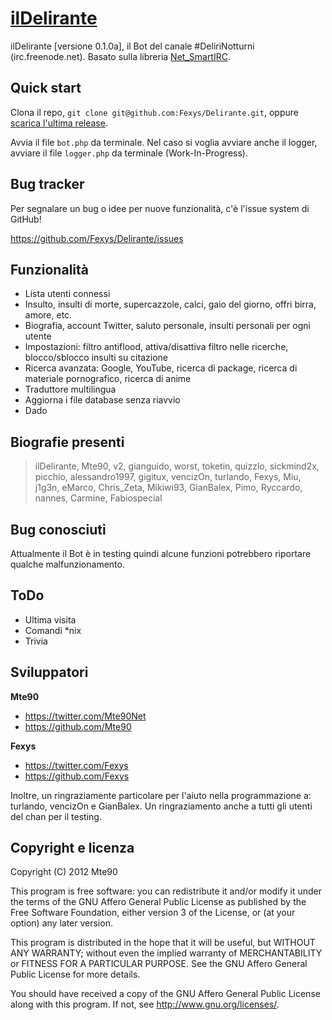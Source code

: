[ilDelirante](http://mte90.github.com/Delirante/)
=================

ilDelirante [versione 0.1.0a], il Bot del canale #DeliriNotturni (irc.freenode.net). Basato sulla libreria [Net_SmartIRC](http://wiki.shellium.org/w/Writing_an_IRC_bot_in_PHP).



Quick start
-----------

Clona il repo, `git clone git@github.com:Fexys/Delirante.git`, oppure [scarica l'ultima release](https://github.com/Fexys/Delirante/zipball/master).

Avvia il file `bot.php` da terminale. Nel caso si voglia avviare anche il logger, avviare il file `logger.php` da terminale (Work-In-Progress).



Bug tracker
-----------

Per segnalare un bug o idee per nuove funzionalità, c'è l'issue system di GitHub!

https://github.com/Fexys/Delirante/issues



Funzionalità
------------

+ Lista utenti connessi
+ Insulto, insulti di morte, supercazzole, calci, gaio del giorno, offri birra, amore, etc.
+ Biografia, account Twitter, saluto personale, insulti personali per ogni utente
+ Impostazioni: filtro antiflood, attiva/disattiva filtro nelle ricerche, blocco/sblocco insulti su citazione
+ Ricerca avanzata: Google, YouTube, ricerca di package, ricerca di materiale pornografico, ricerca di anime
+ Traduttore multilingua
+ Aggiorna i file database senza riavvio
+ Dado



Biografie presenti
------------------
> ilDelirante, Mte90, v2, gianguido, worst, toketin, quizzlo, sickmind2x, picchio, alessandro1997, gigitux, vencizOn, turlando, Fexys, Miu, j1g3n, eMarco, Chris_Zeta, Mikiwi93, GianBalex, Pimo, Ryccardo, nannes, Carmine, Fabiospecial



Bug conosciuti
--------------

Attualmente il Bot è in testing quindi alcune funzioni potrebbero riportare qualche malfunzionamento.



ToDo
----

+ Ultima visita
+ Comandi *nix
+ Trivia



Sviluppatori
------------

**Mte90**

+ https://twitter.com/Mte90Net
+ https://github.com/Mte90

**Fexys**

+ https://twitter.com/Fexys
+ https://github.com/Fexys

Inoltre, un ringraziamente particolare per l'aiuto nella programmazione a: turlando, vencizOn e GianBalex. Un ringraziamento anche a tutti gli utenti del chan per il testing.



Copyright e licenza
-------------------

Copyright (C) 2012  Mte90

This program is free software: you can redistribute it and/or modify
it under the terms of the GNU Affero General Public License as published by
the Free Software Foundation, either version 3 of the License, or
(at your option) any later version.

This program is distributed in the hope that it will be useful,
but WITHOUT ANY WARRANTY; without even the implied warranty of
MERCHANTABILITY or FITNESS FOR A PARTICULAR PURPOSE.  See the
GNU Affero General Public License for more details.

You should have received a copy of the GNU Affero General Public License
along with this program.  If not, see <http://www.gnu.org/licenses/>.